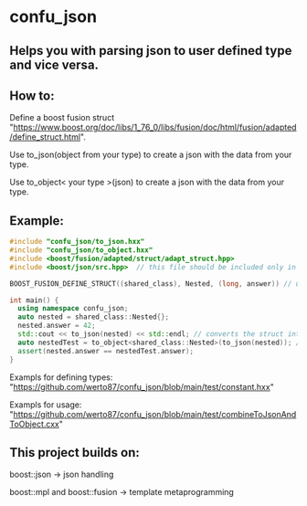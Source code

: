 # confu_json
## Helps you with parsing  json to user defined type and vice versa.

## How to:
  Define a boost fusion struct "https://www.boost.org/doc/libs/1_76_0/libs/fusion/doc/html/fusion/adapted/define_struct.html".
  
  Use to_json(object from your type) to create a json with the data from your type.
  
  Use to_object< your type >(json) to create a json with the data from your type.
  
  
## Example:
  ```c++
  #include "confu_json/to_json.hxx"
  #include "confu_json/to_object.hxx"
  #include <boost/fusion/adapted/struct/adapt_struct.hpp>
  #include <boost/json/src.hpp>  // this file should be included only in one translation unit

  BOOST_FUSION_DEFINE_STRUCT((shared_class), Nested, (long, answer)) // used to define a struct

  int main() {
    using namespace confu_json;
    auto nested = shared_class::Nested{};
    nested.answer = 42;
    std::cout << to_json(nested) << std::endl; // converts the struct into json and prints it
    auto nestedTest = to_object<shared_class::Nested>(to_json(nested)); // converts the struct into json and back into an object
    assert(nested.answer == nestedTest.answer);
  }  
  ```
  Exampls for defining types: "https://github.com/werto87/confu_json/blob/main/test/constant.hxx"
  
  Exampls for usage: "https://github.com/werto87/confu_json/blob/main/test/combineToJsonAndToObject.cxx"

## This project builds on:
boost::json -> json handling 

boost::mpl and boost::fusion -> template metaprogramming
